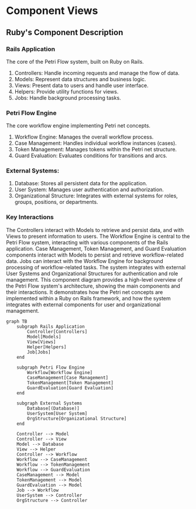 # Component Views

## Ruby's Component Description

### Rails Application
The core of the Petri Flow system, built on Ruby on Rails.

1. Controllers: Handle incoming requests and manage the flow of data.
2. Models: Represent data structures and business logic.
3. Views: Present data to users and handle user interface.
5. Helpers: Provide utility functions for views.
6. Jobs: Handle background processing tasks.

### Petri Flow Engine

The core workflow engine implementing Petri net concepts.


1. Workflow Engine: Manages the overall workflow process.
2. Case Management: Handles individual workflow instances (cases).
2. Token Management: Manages tokens within the Petri net structure.
4. Guard Evaluation: Evaluates conditions for transitions and arcs.

### External Systems:

1. Database: Stores all persistent data for the application.
2. User System: Manages user authentication and authorization.
3. Organizational Structure: Integrates with external systems for roles, groups, positions, or departments.

### Key Interactions
The Controllers interact with Models to retrieve and persist data, and with Views to present information to users.
The Workflow Engine is central to the Petri Flow system, interacting with various components of the Rails application.
Case Management, Token Management, and Guard Evaluation components interact with Models to persist and retrieve workflow-related data.
Jobs can interact with the Workflow Engine for background processing of workflow-related tasks.
The system integrates with external User Systems and Organizational Structures for authentication and role management.
This component diagram provides a high-level overview of the Petri Flow system's architecture, showing the main components and their interactions. It demonstrates how the Petri net concepts are implemented within a Ruby on Rails framework, and how the system integrates with external components for user and organizational management.
```mermaid
graph TB
    subgraph Rails Application
        Controller[Controllers]
        Model[Models]
        View[Views]
        Helper[Helpers]
        Job[Jobs]
    end

    subgraph Petri Flow Engine
        Workflow[Workflow Engine]
        CaseManagement[Case Management]
        TokenManagement[Token Management]
        GuardEvaluation[Guard Evaluation]
    end

    subgraph External Systems
        Database[(Database)]
        UserSystem[User System]
        OrgStructure[Organizational Structure]
    end

    Controller --> Model
    Controller --> View
    Model --> Database
    View --> Helper
    Controller --> Workflow
    Workflow --> CaseManagement
    Workflow --> TokenManagement
    Workflow --> GuardEvaluation
    CaseManagement --> Model
    TokenManagement --> Model
    GuardEvaluation --> Model
    Job --> Workflow
    UserSystem --> Controller
    OrgStructure --> Controller
```
